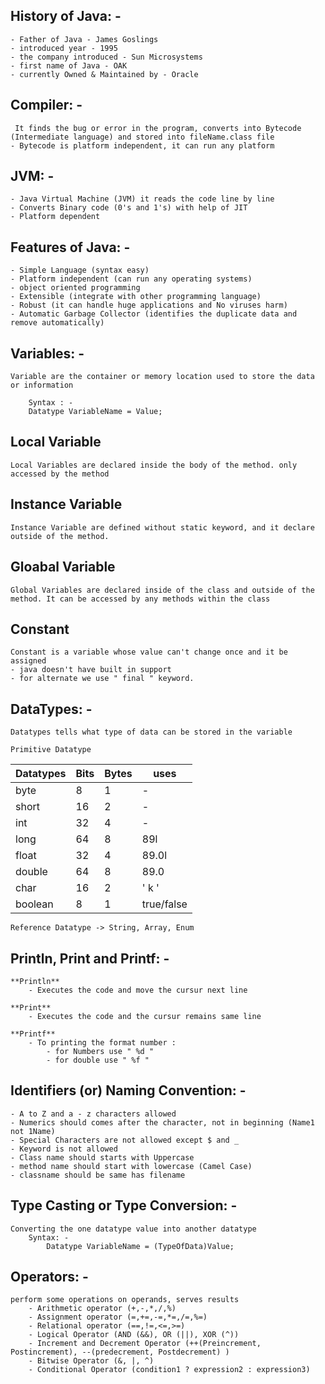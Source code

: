 
## **History of Java: -**
    - Father of Java - James Goslings
    - introduced year - 1995
    - the company introduced - Sun Microsystems
    - first name of Java - OAK
    - currently Owned & Maintained by - Oracle  

## **Compiler: -**
     It finds the bug or error in the program, converts into Bytecode (Intermediate language) and stored into fileName.class file 
    - Bytecode is platform independent, it can run any platform

## **JVM: -**
    - Java Virtual Machine (JVM) it reads the code line by line
    - Converts Binary code (0's and 1's) with help of JIT
    - Platform dependent 

## **Features of Java: -**
    - Simple Language (syntax easy)
    - Platform independent (can run any operating systems)
    - object oriented programming 
    - Extensible (integrate with other programming language)
    - Robust (it can handle huge applications and No viruses harm)
    - Automatic Garbage Collector (identifies the duplicate data and remove automatically)    


## **Variables: -**

    Variable are the container or memory location used to store the data or information

        Syntax : -
        Datatype VariableName = Value;


## **Local Variable**
    Local Variables are declared inside the body of the method. only accessed by the method

## **Instance Variable**
    Instance Variable are defined without static keyword, and it declare outside of the method.

## **Gloabal Variable**
    Global Variables are declared inside of the class and outside of the method. It can be accessed by any methods within the class

## **Constant**
    Constant is a variable whose value can't change once and it be assigned
    - java doesn't have built in support
    - for alternate we use " final " keyword. 

## **DataTypes: -**

    Datatypes tells what type of data can be stored in the variable

    Primitive Datatype

| Datatypes | Bits | Bytes | uses       |
| --------- | ---- | ----- | ---------- |
| byte      | 8    | 1     | -          |
| short     | 16   | 2     | -          |
| int       | 32   | 4     | -          |
| long      | 64   | 8     | 89l        |
| float     | 32   | 4     | 89.0l      |
| double    | 64   | 8     | 89.0       |
| char      | 16   | 2     | ' k '      |
| boolean   | 8    | 1     | true/false |

    Reference Datatype -> String, Array, Enum 

## **Println, Print and Printf: -**
    **Println**
        - Executes the code and move the cursur next line

    **Print**
        - Executes the code and the cursur remains same line

    **Printf**
        - To printing the format number : 
            - for Numbers use " %d "
            - for double use " %f "  


## **Identifiers (or) Naming Convention: -**
    - A to Z and a - z characters allowed
    - Numerics should comes after the character, not in beginning (Name1 not 1Name)
    - Special Characters are not allowed except $ and _
    - Keyword is not allowed 
    - Class name should starts with Uppercase
    - method name should start with lowercase (Camel Case) 
    - classname should be same has filename

## **Type Casting or Type Conversion: -**
    Converting the one datatype value into another datatype 
        Syntax: -
            Datatype VariableName = (TypeOfData)Value;


## **Operators: -**
    perform some operations on operands, serves results
        - Arithmetic operator (+,-,*,/,%)
        - Assignment operator (=,+=,-=,*=,/=,%=)
        - Relational operator (==,!=,<=,>=)
        - Logical Operator (AND (&&), OR (||), XOR (^))
        - Increment and Decrement Operator (++(Preincrement, Postincrement), --(predecrement, Postdecrement) )
        - Bitwise Operator (&, |, ^)
        - Conditional Operator (condition1 ? expression2 : expression3)
        
